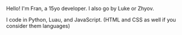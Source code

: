 Hello! I'm Fran, a 15yo developer. I also go by Luke or Zhyov.

I code in Python, Luau, and JavaScript. (HTML and CSS as well if you consider them languages)

